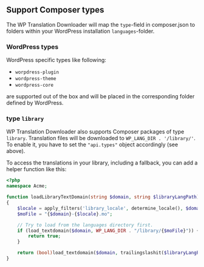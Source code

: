 ## Support Composer types

The WP Translation Downloader will map the `type`-field in composer.json to folders within your WordPress installation `languages`-folder.

### WordPress types

WordPress specific types like following:

- `worpdress-plugin`
- `wordpress-theme`
- `wordpress-core`

are supported out of the box and will be placed in the corresponding folder defined by WordPress.

### type `library`
WP Translation Downloader also supports Composer packages of type `library`. Translation files will be downloaded to `WP_LANG_DIR . '/library/'`. To enable it, you have to set the `"api.types"` object accordingly (see above).

To access the translations in your library, including a fallback, you can add a helper function like this:
```php
<?php
namespace Acme;

function loadLibraryTextDomain(string $domain, string $libraryLangPath): bool
{
    $locale = apply_filters('library_locale', determine_locale(), $domain);
    $moFile = "{$domain}-{$locale}.mo";

    // Try to load from the languages directory first.
    if (load_textdomain($domain, WP_LANG_DIR . "/library/{$moFile}")) {
        return true;
    }

    return (bool)load_textdomain($domain, trailingslashit($libraryLangPath) . $moFile);
}
```